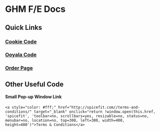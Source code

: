 # GHM F/E Docs


## Quick Links
### [Cookie Code](/cookie.md)
### [Ooyala Code](/ooyala.md)
### [Order Page](/orderPage.md)

## Other Useful Code

#### Small Pop-up Window Link
```
<a style="color: #fff;" href="http://spicefit.com//terms-and-conditions/" target="_blank" onclick="return !window.open(this.href, 'spicefit', 'toolbar=no, scrollbars=yes, resizable=no, status=no, menubar=no, location=no, top=300, left=300, width=400, height=400')">Terms & Conditions</a>
```
